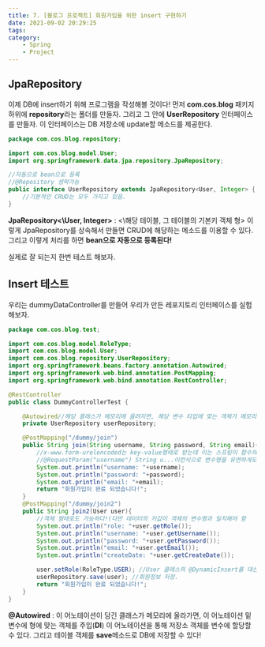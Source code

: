 ```yaml
---
title: 7. [블로그 프로젝트] 회원가입을 위한 insert 구현하기
date: 2021-09-02 20:29:25
tags:
category:
    - Spring
    - Project
---
```

## JpaRepository
이제 DB에 insert하기 위해 프로그램을 작성해볼 것이다!
먼저 **com.cos.blog** 패키지 하위에 **repository**라는 폴더를 만들자.
그리고 그 안에 **UserRepository** 인터페이스를 만들자.
이 인터페이스는 DB 저장소에 update할 메소드를 제공한다.
```java
package com.cos.blog.repository;

import com.cos.blog.model.User;
import org.springframework.data.jpa.repository.JpaRepository;

//자동으로 bean으로 등록
//@Repository 생략가능
public interface UserRepository extends JpaRepository<User, Integer> {
    //기본적인 CRUD는 모두 가지고 있음.
}
```
**JpaRepository<\User, Integer>** : <\해당 테이블, 그 테이블의 기본키 객체 형>
이렇게 JpaRepository를 상속해서 만들면 CRUD에 해당하는 메소드를 이용할 수 있다.
그리고 이렇게 처리를 하면 **bean으로 자동으로 등록된다!**


실제로 잘 되는지 한번 테스트 해보자.

## Insert 테스트
우리는 dummyDataController를 만들어 우리가 만든 레포지토리 인터페이스를 실험해보자.


```java
package com.cos.blog.test;

import com.cos.blog.model.RoleType;
import com.cos.blog.model.User;
import com.cos.blog.repository.UserRepository;
import org.springframework.beans.factory.annotation.Autowired;
import org.springframework.web.bind.annotation.PostMapping;
import org.springframework.web.bind.annotation.RestController;

@RestController
public class DummyControllerTest {

    @Autowired//해당 클래스가 메모리에 올려지면, 해당 변수 타입에 맞는 객체가 메모리에 있으면 변수에 할당.(DI, 의존성 주입)
    private UserRepository userRepository;

    @PostMapping("/dummy/join")
    public String join(String username, String password, String email){
        //x-www.form-urelencoded는 key-value형태로 받는데 이는 스프링이 함수의 파라미터로 밸류값을 다 저장해준다.
        //@RequestParam("username") String u...이런식으로 변수명을 유연하게도 가능!
        System.out.println("username: "+username);
        System.out.println("password: "+password);
        System.out.println("email: "+email);
        return "회원가입이 완료 되었습니다!";
    }
    @PostMapping("/dummy/join2")
    public String join2(User user){
        //객체 형태로도 가능하다!(다만 데이터의 키값이 객체의 변수명과 일치해야 함
        System.out.println("role: "+user.getRole());
        System.out.println("username: "+user.getUsername());
        System.out.println("password: "+user.getPassword());
        System.out.println("email: "+user.getEmail());
        System.out.println("createDate: "+user.getCreateDate());

        user.setRole(RoleType.USER); //User 클래스의 @DynamicInsert를 대신하는 문장.
        userRepository.save(user); //회원정보 저장.
        return "회원가입이 완료 되었습니다!";
    }
}
```
**@Autowired** : 이 어노테이션이 담긴 클래스가 메모리에 올라가면, 이 어노테이션 밑 변수에 형에 맞는 객체를 주입(**DI**)
이 어노테이션을 통해 저장소 객체를 변수에 할당할 수 있다.
그리고 테이블 객체를 **save**메소드로 DB에 저장할 수 있다!